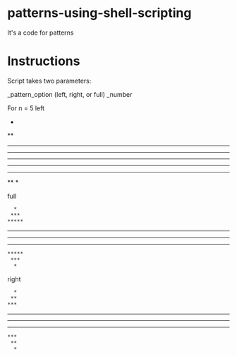 # patterns-using-shell-scripting
It's a code for patterns

# Instructions
Script takes two parameters:

_pattern_option (left, right, or full)
_number

For n = 5
left 

*
**
***
****
*****
****
***
**
*

full

      *
     ***
    *****
   *******
  *********
   *******
    *****
     ***
      *

right 

      *
     **
    ***
   ****
  *****
   ****
    ***
     **
      *
